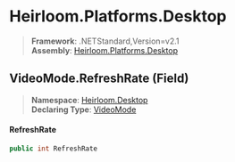 # Heirloom.Platforms.Desktop

> **Framework**: .NETStandard,Version=v2.1  
> **Assembly**: [Heirloom.Platforms.Desktop][0]

## VideoMode.RefreshRate (Field)

> **Namespace**: [Heirloom.Desktop][0]  
> **Declaring Type**: [VideoMode][1]

#### RefreshRate

```cs
public int RefreshRate
```

[0]: ../../../Heirloom.Platforms.Desktop.md
[1]: ../VideoMode.md
